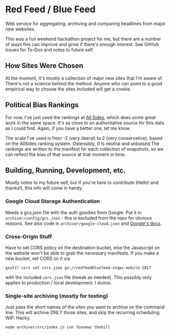 # Red Feed / Blue Feed

Web service for aggregating, archiving and comparing headlines from major new
websites.

This was a fun weekend hackathon project for me, but there are a number of ways
this can improve and grow if there's enough interest. See GitHub Issues for
To-Dos and notes to future self.


## How Sites Were Chosen

At the moment, it's mostly a collection of major new sites that I'm aware of.
There's not a science behind the method. Anyone who can point to a good
empirical way to choose the sites included will get a cookie.


## Political Bias Rankings

For now, I've just used the rankings at [All Sides](http://allsides.com), which
does some great work in the same space. It's as close to an authoritative source
for this data as I could find. Again, if you have a better one, let me know.

The scale I've used is from -2 (very liberal) to 2 (very conservative), based
on the AllSides ranking system. Ostensibly, 0 is neutral and unbiased.The
rankings are written to the manifest for each collection of snapshots, so
we can reflect the bias of that source at that moment in time.


## Building, Running, Development, etc.

Mostly notes to my future self, but if you're here to contribute (Hello! and
thanks!), this info will come in handy.

### Google Cloud Storage Authentication

Needs a gcs.json file with the auth goodies from Google. Put it in
`archiver/config/gcs.json` - this is excluded from the repo for obvious reasons.
See also code in `archiver/google-cloud.json` and [Google's docs](https://googlecloudplatform.github.io/google-cloud-node/#/docs/storage/1.2.0/guides/authentication).

### Cross-Origin Stuff

Have to set CORS policy on the destination bucket, else the Javascript on the
website won't be able to grab the necessary manifests. If you make a new bucket,
set CORS on it via

`gsutil cors set cors.json gs://redfeedbluefeed-snaps-mobile-2017`

with the included `cors.json` file (tweak as needed). This possibly only applies
to production / local development. I dunno.

### Single-site archiving (mostly for testing)

Just pass the short names of the sites you want to archive on the command line.
This will archive ONLY those sites, and skip the recurring scheduling. WIP.
Hacky.

`node archiver/src/index.js cnn foxnews thehill`
